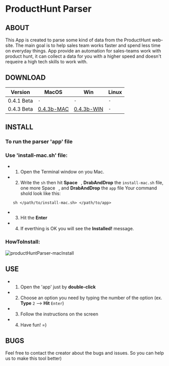 # ProductHunt Parser

## ABOUT
This App is created to parse some kind of data from the ProductHunt web-site. The main goal is to help sales team works faster and spend less time on everyday things.
App provide an automation for sales-teams work with product hunt, it can collect a data for you with a higher speed and doesn't requeire a high tech skills to work with.

## DOWNLOAD
| Version  | MacOS | Win | Linux |
| -------- | ----- | --- | ------|
| 0.4.1 Beta | `-` | `-` | `-`   |
| 0.4.3 Beta | [0.4.3b-MAC](https://maxmanis.github.io/productHuntParser/release/phPareser-043b-mac.zip) | [0.4.3b-WIN](https://maxmanis.github.io/productHuntParser/release/phPareser-043b-win.zip) | `-` |

## INSTALL
### To run the parser 'app' file
### Use 'install-mac.sh' file:
 - 1. Open the Terminal window on you Mac.
 - 2. Write the `sh` then hit **Space** ` `, **DrabAndDrop** the `install-mac.sh` file, one more Space ` `, and **DrabAndDrop** the `app` file
    Your command shold look like this:
    ```
    sh </path/to/install-mac.sh> </path/to/app>
    ```
- 3. Hit the **Enter**
- 4. If everthing is OK you will see the **Installed!** message.

### **HowToInstall:**
![productHuntParser-macInstall](https://github.com/MaxManis/productHuntParser/assets/89999954/0e415479-cd34-4b86-ad44-6fd9fb800df6)

## USE
 - 1. Open the 'app' just by **double-click**
 - 2. Choose an option you need by typing the number of the option (ex. **Type** `2` --> **Hit** `Enter`)
 - 3. Follow the instructions on the screen
 - 4. Have fun! =)

## BUGS
Feel free to contact the creator about the bugs and issues. So you can help us to make this tool better)
